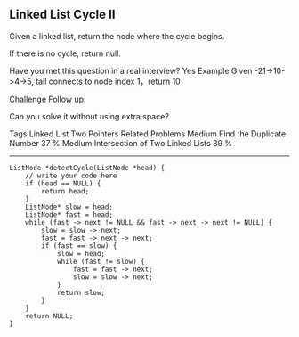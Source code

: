 ## Linked List Cycle II  ##

Given a linked list, return the node where the cycle begins.

If there is no cycle, return null.

Have you met this question in a real interview? Yes
Example
Given -21->10->4->5, tail connects to node index 1，return 10

Challenge 
Follow up:

Can you solve it without using extra space?

Tags 
Linked List Two Pointers
Related Problems 
Medium Find the Duplicate Number 37 %
Medium Intersection of Two Linked Lists 39 %

----------
	ListNode *detectCycle(ListNode *head) {
	    // write your code here
	    if (head == NULL) {
	        return head;
	    }
	    ListNode* slow = head;
	    ListNode* fast = head;
	    while (fast -> next != NULL && fast -> next -> next != NULL) {
	        slow = slow -> next;
	        fast = fast -> next -> next;
	        if (fast == slow) {
	            slow = head;
	            while (fast != slow) {
	                fast = fast -> next;
	                slow = slow -> next;
	            }
	            return slow;
	        }
	    }
	    return NULL;
	}